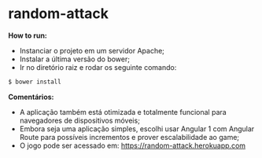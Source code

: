 # random-attack

**How to run:**

 - Instanciar o projeto em um servidor Apache;
 - Instalar a última versão do bower;
 - Ir no diretório raiz e rodar os seguinte comando:


```sh
$ bower install
```

**Comentários:**

 - A aplicação também está otimizada e totalmente funcional para navegadores de dispositivos móveis;
 - Embora seja uma aplicação simples, escolhi usar Angular 1 com Angular Route para possíveis incrementos e prover escalabilidade ao game;
 - O jogo pode ser acessado em: https://random-attack.herokuapp.com
